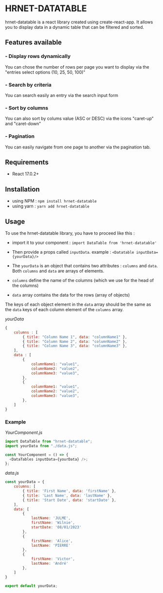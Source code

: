 # HRNET-DATATABLE
hrnet-datatable is a react library created using create-react-app. It allows you to display data in a dynamic table that can be filtered and sorted.

## Features available

### - Display rows dynamically
You can chose the number of rows per page you want to display via the "entries select options (10, 25, 50, 100)"

### - Search by criteria
You can search easily an entry via the search input form

### - Sort by columns
You can also sort by colums value (ASC or DESC) via the icons "caret-up" and "caret-down"

### - Pagination
You can easily navigate from one page to another via the pagination tab.

## Requirements
- React 17.0.2+

## Installation
- using NPM :  `npm install hrnet-datatable`
- using yarn :  `yarn add hrnet-datatable`

## Usage
To use the hrnet-datatable library, you have to proceed like this : 
-  import it to your component  : `import DataTable from 'hrnet-datatable'`
- Then provide a props called `inputData`. example : `<Datatable inputData={yourData}/>`
- The `yourData` is an object that contains two attributes :  `columns` and `data`. Both `columns` and `data`  are arrays of elements.

- `columns` define the name of the columns (which we use for the head of the columns)
- `data` array contains the data for the rows (array of objects)

The keys of each object element in the `data` array should be the same as the `data` keys of each column element of the `columns` array.

_yourData_

```javascript
{
    columns : [
        { title: "Column Name 1", data: "columnName1" },
        { title: "Column Name 2", data: "columnName2" },
        { title: "Column Name 3", data: "columnName3" },
    ],
    data : [
        {
            columnName1: "value1",
            columnName2: "value2",
            columnName3: "value3",
        },
        {
            columnName1: "value1",
            columnName2: "value2",
            columnName3: "value3",
        },
    ]
}
```

### Example
_YourComponent.js_

```javascript
import DataTable from "hrnet-datatable";
import yourData from "./data.js";

const YourComponent = () => {
  <DataTables inputData={yourData} />;
};
```

_data.js_

```javascript
const yourData = {
    columns: [
        { title: 'First Name', data: 'firstName' },
        { title: 'Last Name', data: 'lastName' },
        { title: 'Start Date', data: 'startDate' },
    ],
    data: [
        {
            lastName: 'JULME',
            firstName: 'Wilnie',
            startDate: '08/01/2023'
        },
        {
            firstName: 'Alice',
            lastName: 'PIERRE'
        },
        {
            firstName: 'Victor',
            lastName: 'André'
        },
    ]
}

export default yourData;

```